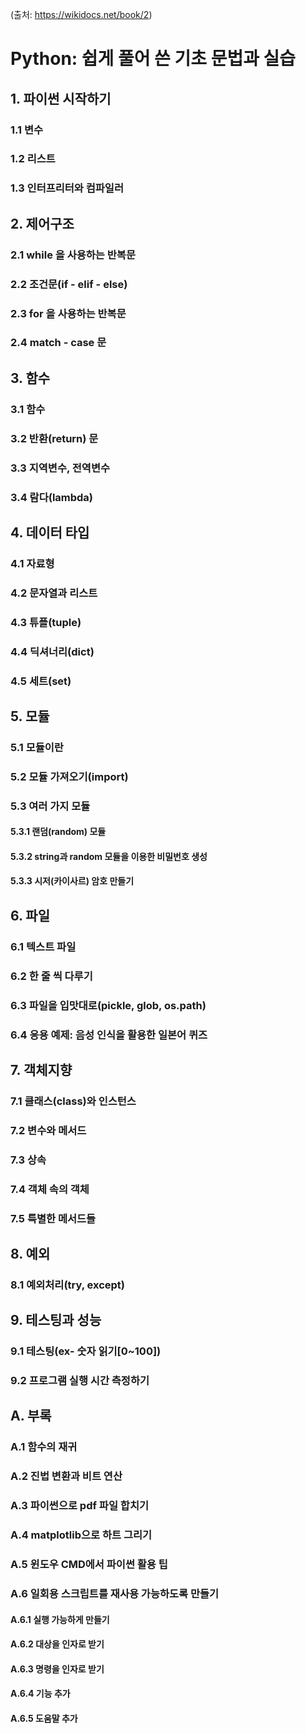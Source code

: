 (출처: https://wikidocs.net/book/2) 

# Python: 쉽게 풀어 쓴 기초 문법과 실습   

## 1. 파이썬 시작하기
### 1.1 변수
### 1.2 리스트
### 1.3 인터프리터와 컴파일러
## 2. 제어구조
### 2.1 while 을 사용하는 반복문
### 2.2 조건문(if - elif - else)
### 2.3 for 을 사용하는 반복문
### 2.4 match - case 문
## 3. 함수
### 3.1 함수
### 3.2 반환(return) 문
### 3.3 지역변수, 전역변수
### 3.4 람다(lambda)
## 4. 데이터 타입
### 4.1 자료형
### 4.2 문자열과 리스트
### 4.3 튜플(tuple)
### 4.4 딕셔너리(dict)
### 4.5 세트(set)
## 5. 모듈
### 5.1 모듈이란
### 5.2 모듈 가져오기(import)
### 5.3 여러 가지 모듈
#### 5.3.1 랜덤(random) 모듈
#### 5.3.2 string과 random 모듈을 이용한 비밀번호 생성
#### 5.3.3 시저(카이사르) 암호 만들기
## 6. 파일
### 6.1 텍스트 파일
### 6.2 한 줄 씩 다루기
### 6.3 파일을 입맛대로(pickle, glob, os.path)
### 6.4 응용 예제: 음성 인식을 활용한 일본어 퀴즈
## 7. 객체지향
### 7.1 클래스(class)와 인스턴스
### 7.2 변수와 메서드
### 7.3 상속
### 7.4 객체 속의 객체
### 7.5 특별한 메서드들
## 8. 예외
### 8.1 예외처리(try, except)
## 9. 테스팅과 성능
### 9.1 테스팅(ex- 숫자 읽기[0~100])
### 9.2 프로그램 실행 시간 측정하기  
## A. 부록
### A.1 함수의 재귀
### A.2 진법 변환과 비트 연산
### A.3 파이썬으로 pdf 파일 합치기
### A.4 matplotlib으로 하트 그리기
### A.5 윈도우 CMD에서 파이썬 활용 팁
### A.6 일회용 스크립트를 재사용 가능하도록 만들기
#### A.6.1 실행 가능하게 만들기
#### A.6.2 대상을 인자로 받기
#### A.6.3 명령을 인자로 받기
#### A.6.4 기능 추가
#### A.6.5 도움말 추가


